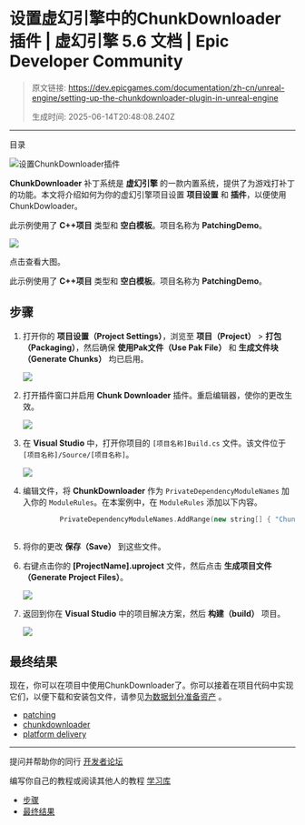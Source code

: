 # 设置虚幻引擎中的ChunkDownloader插件 | 虚幻引擎 5.6 文档 | Epic Developer Community

> 原文链接: https://dev.epicgames.com/documentation/zh-cn/unreal-engine/setting-up-the-chunkdownloader-plugin-in-unreal-engine
> 
> 生成时间: 2025-06-14T20:48:08.240Z

---

目录

![设置ChunkDownloader插件](https://dev.epicgames.com/community/api/documentation/image/8337ad5b-523b-4ce5-9a35-a1022d8a0973?resizing_type=fill&width=1920&height=335)

**ChunkDownloader** 补丁系统是 **虚幻引擎** 的一款内置系统，提供了为游戏打补丁的功能。本文将介绍如何为你的虚幻引擎项目设置 **项目设置** 和 **插件**，以便使用ChunkDowloader。

此示例使用了 **C++项目** 类型和 **空白模板**。项目名称为 **PatchingDemo**。

[![](https://d1iv7db44yhgxn.cloudfront.net/documentation/images/d027c111-042f-4fc1-926e-ff3263a30ded/01_createproject.png)](https://d1iv7db44yhgxn.cloudfront.net/documentation/images/d027c111-042f-4fc1-926e-ff3263a30ded/01_createproject.png)

点击查看大图。

此示例使用了 **C++项目** 类型和 **空白模板**。项目名称为 **PatchingDemo**。

## 步骤

1.  打开你的 **项目设置（Project Settings）**，浏览至 **项目（Project）** > **打包（Packaging）**，然后确保 **使用Pak文件（Use Pak File）** 和 **生成文件块（Generate Chunks）** 均已启用。
    
    ![](https://d1iv7db44yhgxn.cloudfront.net/documentation/images/79419167-8aeb-43d2-bcae-c71f362c8627/02_projsetenablechunking.png)
2.  打开插件窗口并启用 **Chunk Downloader** 插件。重启编辑器，使你的更改生效。
    
    ![](https://d1iv7db44yhgxn.cloudfront.net/documentation/images/17acde20-eb58-4e1f-92d1-46eb7887fa9c/03_chunkdownloaderplugin.png)
3.  在 **Visual Studio** 中，打开你项目的 `[项目名称]Build.cs` 文件。该文件位于 `[项目名称]/Source/[项目名称]`。
    
    ![](https://d1iv7db44yhgxn.cloudfront.net/documentation/images/ae55a6d0-c5b2-4afd-8e21-857a3d029efb/04_buildfileloc.png)
4.  编辑文件，将 **ChunkDownloader** 作为 `PrivateDependencyModuleNames` 加入你的 `ModuleRules`。在本案例中，在 `ModuleRules` 添加以下内容。
    
    ```cpp
             PrivateDependencyModuleNames.AddRange(new string[] { "ChunkDownloader" } );
    		
    ```
    
5.  将你的更改 **保存（Save）** 到这些文件。
    
6.  右键点击你的 **\[ProjectName\].uproject** 文件，然后点击 **生成项目文件（Generate Project Files）**。
    
    ![](https://d1iv7db44yhgxn.cloudfront.net/documentation/images/a9a05307-6ca5-46c2-b726-931ba702c7b5/05_genvsprojfiles.png)
7.  返回到你在 **Visual Studio** 中的项目解决方案，然后 **构建（build）** 项目。
    
    ![](https://d1iv7db44yhgxn.cloudfront.net/documentation/images/f2ffbc7c-1514-4689-a8b5-2c832062a362/06_vsbuildproject.png)

## 最终结果

现在，你可以在项目中使用ChunkDownloader了。你可以接着在项目代码中实现它们，以便下载和安装包文件，请参见[为数据划分准备资产](/documentation/zh-cn/unreal-engine/preparing-assets-for-chunking-in-unreal-engine) 。

-   [patching](https://dev.epicgames.com/community/search?query=patching)
-   [chunkdownloader](https://dev.epicgames.com/community/search?query=chunkdownloader)
-   [platform delivery](https://dev.epicgames.com/community/search?query=platform%20delivery)

* * *

提问并帮助你的同行 [开发者论坛](https://forums.unrealengine.com/categories?tag=unreal-engine)

编写你自己的教程或阅读其他人的教程 [学习库](https://dev.epicgames.com/community/unreal-engine/learning)

-   [步骤](/documentation/zh-cn/unreal-engine/setting-up-the-chunkdownloader-plugin-in-unreal-engine#%E6%AD%A5%E9%AA%A4)
-   [最终结果](/documentation/zh-cn/unreal-engine/setting-up-the-chunkdownloader-plugin-in-unreal-engine#%E6%9C%80%E7%BB%88%E7%BB%93%E6%9E%9C)